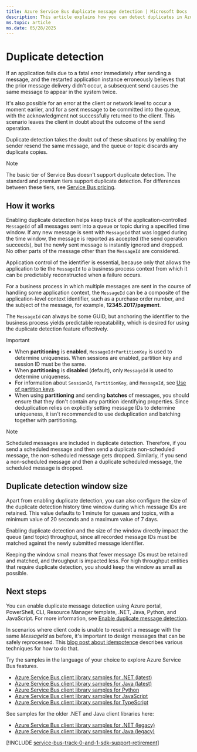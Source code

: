 ```yaml
---
title: Azure Service Bus duplicate message detection | Microsoft Docs
description: This article explains how you can detect duplicates in Azure Service Bus messages. The duplicate message can be ignored and dropped.
ms.topic: article
ms.date: 05/28/2025
---
```


# Duplicate detection

If an application fails due to a fatal error immediately after sending a message, and the restarted application instance erroneously believes that the prior message delivery didn't occur, a subsequent send causes the same message to appear in the system twice.

It's also possible for an error at the client or network level to occur a moment earlier, and for a sent message to be committed into the queue, with the acknowledgment not successfully returned to the client. This scenario leaves the client in doubt about the outcome of the send operation.

Duplicate detection takes the doubt out of these situations by enabling the sender resend the same message, and the queue or topic discards any duplicate copies.

> [!NOTE]
> The basic tier of Service Bus doesn't support duplicate detection. The standard and premium tiers support duplicate detection. For differences between these tiers, see [Service Bus pricing](https://azure.microsoft.com/pricing/details/service-bus/).

## How it works
Enabling duplicate detection helps keep track of the application-controlled `MessageId` of all messages sent into a queue or topic during a specified time window. If any new message is sent with `MessageId` that was logged during the time window, the message is reported as accepted (the send operation succeeds), but the newly sent message is instantly ignored and dropped. No other parts of the message other than the `MessageId` are considered.

Application control of the identifier is essential, because only that allows the application to tie the `MessageId` to a business process context from which it can be predictably reconstructed when a failure occurs.

For a business process in which multiple messages are sent in the course of handling some application context, the `MessageId` can be a composite of the application-level context identifier, such as a purchase order number, and the subject of the message, for example, **12345.2017/payment**.

The `MessageId` can always be some GUID, but anchoring the identifier to the business process yields predictable repeatability, which is desired for using the duplicate detection feature effectively.

> [!IMPORTANT]
>- When **partitioning** is **enabled**, `MessageId+PartitionKey` is used to determine uniqueness. When sessions are enabled, partition key and session ID must be the same. 
>- When **partitioning** is **disabled** (default), only `MessageId` is used to determine uniqueness.
>- For information about `SessionId`, `PartitionKey`, and `MessageId`, see [Use of partition keys](service-bus-partitioning.md#use-of-partition-keys).
>- When using **partitioning** and sending **batches** of messages, you should ensure that they don't contain any partition identifying properties. Since deduplication relies on explicitly setting message IDs to determine uniqueness, it isn't recommended to use deduplication and batching together with partitioning.

> [!NOTE]
> Scheduled messages are included in duplicate detection. Therefore, if you send a scheduled message and then send a duplicate non-scheduled message, the non-scheduled message gets dropped. Similarly, if you send a non-scheduled message and then a duplicate scheduled message, the scheduled message is dropped. 
 

## Duplicate detection window size

Apart from enabling duplicate detection, you can also configure the size of the duplicate detection history time window during which message IDs are retained. This value defaults to 1 minute for queues and topics, with a minimum value of 20 seconds and a maximum value of 7 days.

Enabling duplicate detection and the size of the window directly impact the queue (and topic) throughput, since all recorded message IDs must be matched against the newly submitted message identifier.

Keeping the window small means that fewer message IDs must be retained and matched, and throughput is impacted less. For high throughput entities that require duplicate detection, you should keep the window as small as possible.

## Next steps
You can enable duplicate message detection using Azure portal, PowerShell, CLI, Resource Manager template, .NET, Java, Python, and JavaScript. For more information, see [Enable duplicate message detection](enable-duplicate-detection.md). 

In scenarios where client code is unable to resubmit a message with the same *MessageId* as before, it's important to design messages that can be safely reprocessed. This [blog post about idempotence](https://particular.net/blog/what-does-idempotent-mean) describes various techniques for how to do that.

Try the samples in the language of your choice to explore Azure Service Bus features. 

- [Azure Service Bus client library samples for .NET (latest)](/samples/azure/azure-sdk-for-net/azuremessagingservicebus-samples/) 
- [Azure Service Bus client library samples for Java (latest)](/samples/azure/azure-sdk-for-java/servicebus-samples/)
- [Azure Service Bus client library samples for Python](/samples/azure/azure-sdk-for-python/servicebus-samples/)
- [Azure Service Bus client library samples for JavaScript](/samples/azure/azure-sdk-for-js/service-bus-javascript/)
- [Azure Service Bus client library samples for TypeScript](/samples/azure/azure-sdk-for-js/service-bus-typescript/)

See samples for the older .NET and Java client libraries here:
- [Azure Service Bus client library samples for .NET (legacy)](https://github.com/Azure/azure-service-bus/tree/master/samples/DotNet/Microsoft.Azure.ServiceBus/)
- [Azure Service Bus client library samples for Java (legacy)](https://github.com/Azure/azure-service-bus/tree/master/samples/Java/azure-servicebus)

[!INCLUDE [service-bus-track-0-and-1-sdk-support-retirement](../../includes/service-bus-track-0-and-1-sdk-support-retirement.md)]
